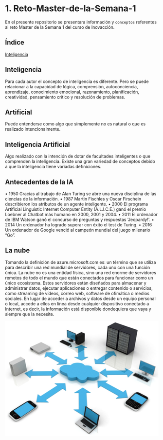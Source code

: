 # 1. Reto-Master-de-la-Semana-1
En el presente repositorio se presentara información y `conceptos` referentes al reto Master de la Semana 1 del curso de Inovacción.

Índice
--------------------

[Inteligencia](https://github.com/Alamns07/Reto-Master-de-la-Semana-1/blob/main/README.md#inteligencia "Inteligencia")

Inteligencia
--------------------
Para cada autor el concepto de inteligencia es diferente. Pero se puede relacionar a la capacidad de lógica, comprensión, autoconciencia, aprendizaje, conocimiento emocional, razonamiento, planificación, creatividad, pensamiento crítico y resolución de problemas.

Artificial
--------------------
Puede entenderse como algo que simplemente no es natural o que es realizado intencionalmente.

Inteligencia Artificial
--------------------
Algo realizado con la intención de dotar de facultades inteligentes o que comprenden la inteligencia. 
Existe una gran variedad de conceptos debido a que la inteligencia tiene variadas definiciones.

Antecedentes de la IA
--------------------
•	1950 Gracias al trabajo de Alan Turing se abre una nueva disciplina de las ciencias de la información.
•	1987 Martin Fischles y Oscar Firschein describieron los atributos de un agente inteligente.
•	2000 El programa Artificial Linguistic Internet Computer Entity (A.L.I.C.E.) ganó el premio Loebner al Chatbot más humano en 2000, 2001 y 2004.
•	2011 El ordenador de IBM Watson ganó el concurso de preguntas y respuestas 'Jeopardy!'.
•	2014 Un ordenador ha logrado superar con éxito el test de Turing.
•	2016 Un ordenador de Google venció al campeón mundial del juego milenario “Go”.

La nube
--------------------
Tomando la definición de azure.microsoft.com es: un término que se utiliza para describir una red mundial de servidores, cada uno con una función única. La nube no es una entidad física, sino una red enorme de servidores remotos de todo el mundo que están conectados para funcionar como un único ecosistema. Estos servidores están diseñados para almacenar y administrar datos, ejecutar aplicaciones o entregar contenido o servicios, como streaming de vídeos, correo web, software de ofimática o medios sociales. En lugar de acceder a archivos y datos desde un equipo personal o local, accede a ellos en línea desde cualquier dispositivo conectado a Internet, es decir, la información está disponible dondequiera que vaya y siempre que la necesite.

![](./imagenes/la-nube.jpg)
